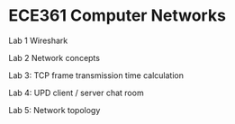 # ECE361 Computer Networks

Lab 1 Wireshark

Lab 2 Network concepts

Lab 3: TCP frame transmission time calculation

Lab 4: UPD client / server chat room

Lab 5: Network topology

